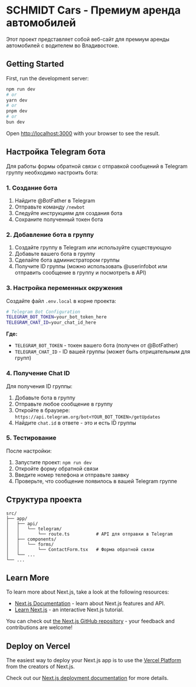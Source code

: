 # SCHMIDT Cars - Премиум аренда автомобилей

Этот проект представляет собой веб-сайт для премиум аренды автомобилей с водителем во Владивостоке.

## Getting Started

First, run the development server:

```bash
npm run dev
# or
yarn dev
# or
pnpm dev
# or
bun dev
```

Open [http://localhost:3000](http://localhost:3000) with your browser to see the result.

## Настройка Telegram бота

Для работы формы обратной связи с отправкой сообщений в Telegram группу необходимо настроить бота:

### 1. Создание бота

1. Найдите @BotFather в Telegram
2. Отправьте команду `/newbot`
3. Следуйте инструкциям для создания бота
4. Сохраните полученный токен бота

### 2. Добавление бота в группу

1. Создайте группу в Telegram или используйте существующую
2. Добавьте вашего бота в группу
3. Сделайте бота администратором группы
4. Получите ID группы (можно использовать @userinfobot или отправить сообщение в группу и посмотреть в API)

### 3. Настройка переменных окружения

Создайте файл `.env.local` в корне проекта:

```bash
# Telegram Bot Configuration
TELEGRAM_BOT_TOKEN=your_bot_token_here
TELEGRAM_CHAT_ID=your_chat_id_here
```

**Где:**
- `TELEGRAM_BOT_TOKEN` - токен вашего бота (получен от @BotFather)
- `TELEGRAM_CHAT_ID` - ID вашей группы (может быть отрицательным для групп)

### 4. Получение Chat ID

Для получения ID группы:

1. Добавьте бота в группу
2. Отправьте любое сообщение в группу
3. Откройте в браузере: `https://api.telegram.org/bot<YOUR_BOT_TOKEN>/getUpdates`
4. Найдите `chat.id` в ответе - это и есть ID группы

### 5. Тестирование

После настройки:
1. Запустите проект: `npm run dev`
2. Откройте форму обратной связи
3. Введите номер телефона и отправьте заявку
4. Проверьте, что сообщение появилось в вашей Telegram группе

## Структура проекта

```
src/
├── app/
│   ├── api/
│   │   └── telegram/
│   │       └── route.ts          # API для отправки в Telegram
│   ├── components/
│   │   └── forms/
│   │       └── ContactForm.tsx   # Форма обратной связи
│   └── ...
└── ...
```

## Learn More

To learn more about Next.js, take a look at the following resources:

- [Next.js Documentation](https://nextjs.org/docs) - learn about Next.js features and API.
- [Learn Next.js](https://nextjs.org/learn) - an interactive Next.js tutorial.

You can check out [the Next.js GitHub repository](https://github.com/vercel/next.js) - your feedback and contributions are welcome!

## Deploy on Vercel

The easiest way to deploy your Next.js app is to use the [Vercel Platform](https://vercel.com/new?utm_medium=default-template&filter=next.js&utm_source=create-next-app&utm_campaign=create-next-app-readme) from the creators of Next.js.

Check out our [Next.js deployment documentation](https://nextjs.org/docs/app/building-your-application/deploying) for more details.
